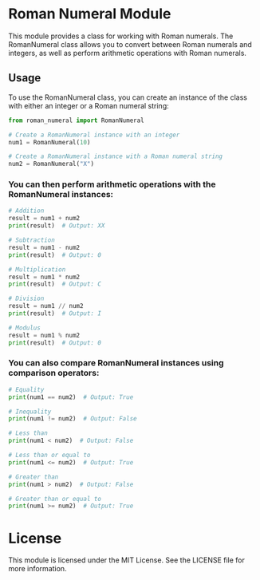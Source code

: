 # Roman Numeral Module
This module provides a class for working with Roman numerals. The RomanNumeral class allows you to convert between Roman numerals and integers, as well as perform arithmetic operations with Roman numerals.

## Usage
To use the RomanNumeral class, you can create an instance of the class with either an integer or a Roman numeral string:
```Python
from roman_numeral import RomanNumeral

# Create a RomanNumeral instance with an integer
num1 = RomanNumeral(10)

# Create a RomanNumeral instance with a Roman numeral string
num2 = RomanNumeral("X")
```
### You can then perform arithmetic operations with the RomanNumeral instances:

```Python
# Addition
result = num1 + num2
print(result)  # Output: XX

# Subtraction
result = num1 - num2
print(result)  # Output: 0

# Multiplication
result = num1 * num2
print(result)  # Output: C

# Division
result = num1 // num2
print(result)  # Output: I

# Modulus
result = num1 % num2
print(result)  # Output: 0
```

### You can also compare RomanNumeral instances using comparison operators:

```Python
# Equality
print(num1 == num2)  # Output: True

# Inequality
print(num1 != num2)  # Output: False

# Less than
print(num1 < num2)  # Output: False

# Less than or equal to
print(num1 <= num2)  # Output: True

# Greater than
print(num1 > num2)  # Output: False

# Greater than or equal to
print(num1 >= num2)  # Output: True
```

# License
This module is licensed under the MIT License. See the LICENSE file for more information.